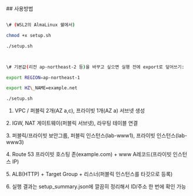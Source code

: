 \## 사용방법



```bash

\# (WSL2의 AlmaLinux 쉘에서)

chmod +x setup.sh

./setup.sh



\# 기본값(리전 ap-northeast-2 등)을 바꾸고 싶으면 실행 전에 export로 덮어쓰기:

export REGION=ap-northeast-1

export HZ\_NAME=example.net

./setup.sh

```



1. VPC / 퍼블릭 2개(AZ a,c), 프라이빗 1개(AZ a) 서브넷 생성

2\. IGW, NAT 게이트웨이(퍼블릭 서브넷), 라우팅 테이블 연결

3\. 퍼블릭/프라이빗 보안그룹, 퍼블릭 인스턴스(lab-www1), 프라이빗 인스턴스(lab-www3)

4\. Route 53 프라이빗 호스팅 존(example.com) + www A레코드(프라이빗 인스턴스 IP)

5\. ALB(HTTP) + Target Group + 리스너(퍼블릭 인스턴스를 타깃으로 등록)

6\. 실행 결과는 setup\_summary.json에 깔끔히 정리해서 ID/주소 한 번에 확인 가능

